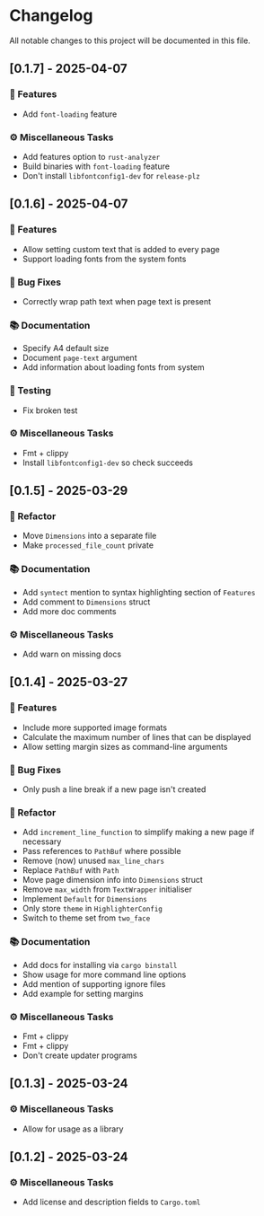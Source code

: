 # Changelog

All notable changes to this project will be documented in this file.

## [0.1.7] - 2025-04-07

### 🚀 Features

- Add `font-loading` feature

### ⚙️ Miscellaneous Tasks

- Add features option to `rust-analyzer`
- Build binaries with `font-loading` feature
- Don't install `libfontconfig1-dev` for `release-plz`

<!-- generated by git-cliff -->
## [0.1.6] - 2025-04-07

### 🚀 Features

- Allow setting custom text that is added to every page
- Support loading fonts from the system fonts

### 🐛 Bug Fixes

- Correctly wrap path text when page text is present

### 📚 Documentation

- Specify A4 default size
- Document `page-text` argument
- Add information about loading fonts from system

### 🧪 Testing

- Fix broken test

### ⚙️ Miscellaneous Tasks

- Fmt + clippy
- Install `libfontconfig1-dev` so check succeeds

<!-- generated by git-cliff -->
## [0.1.5] - 2025-03-29

### 🚜 Refactor

- Move `Dimensions` into a separate file
- Make `processed_file_count` private

### 📚 Documentation

- Add `syntect` mention to syntax highlighting section of `Features`
- Add comment to `Dimensions` struct
- Add more doc comments

### ⚙️ Miscellaneous Tasks

- Add warn on missing docs

<!-- generated by git-cliff -->
## [0.1.4] - 2025-03-27

### 🚀 Features

- Include more supported image formats
- Calculate the maximum number of lines that can be displayed
- Allow setting margin sizes as command-line arguments

### 🐛 Bug Fixes

- Only push a line break if a new page isn't created

### 🚜 Refactor

- Add `increment_line_function` to simplify making a new page if necessary
- Pass references to `PathBuf` where possible
- Remove (now) unused `max_line_chars`
- Replace `PathBuf` with `Path`
- Move page dimension info into `Dimensions` struct
- Remove `max_width` from `TextWrapper` initialiser
- Implement `Default` for `Dimensions`
- Only store `theme` in `HighlighterConfig`
- Switch to theme set from `two_face`

### 📚 Documentation

- Add docs for installing via `cargo binstall`
- Show usage for more command line options
- Add mention of supporting ignore files
- Add example for setting margins

### ⚙️ Miscellaneous Tasks

- Fmt + clippy
- Fmt + clippy
- Don't create updater programs

<!-- generated by git-cliff -->
## [0.1.3] - 2025-03-24

### ⚙️ Miscellaneous Tasks

- Allow for usage as a library

<!-- generated by git-cliff -->
## [0.1.2] - 2025-03-24

### ⚙️ Miscellaneous Tasks

- Add license and description fields to `Cargo.toml`

<!-- generated by git-cliff -->
